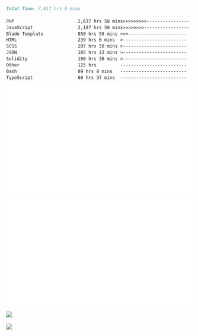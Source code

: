 <!--START_SECTION:waka-->

```markdown
Total Time: 7,017 hrs 6 mins

PHP                        2,637 hrs 58 mins>>>>>>>>>----------------   36.94 %
JavaScript                 2,187 hrs 50 mins>>>>>>>>-----------------   30.63 %
Blade Template             850 hrs 58 mins >>>----------------------   11.91 %
HTML                       239 hrs 6 mins  >------------------------   03.35 %
SCSS                       207 hrs 50 mins >------------------------   02.91 %
JSON                       185 hrs 22 mins >------------------------   02.60 %
Solidity                   180 hrs 38 mins >------------------------   02.53 %
Other                      125 hrs         -------------------------   01.75 %
Bash                       89 hrs 8 mins   -------------------------   01.25 %
TypeScript                 60 hrs 37 mins  -------------------------   00.85 %
```

<!--END_SECTION:waka-->

![](https://raw.githubusercontent.com/DrMaxis/github-stats-transparent/output/generated/overview.svg)
![](https://raw.githubusercontent.com/DrMaxis/github-stats-transparent/output/generated/languages.svg)

![](https://git-readme-stats-drmaxis-projects.vercel.app/api?username=drmaxis&show_icons=true&theme=outrun&count_private=true&show=reviews,discussions_started,discussions_answered,prs_merged,prs_merged_percentage&custom_title=2024%20Github%20Rank)
 
<a href="https://count.getloli.com/"><img src="https://count.getloli.com/get/@:maxis-the-alchemist?theme=rule34"></a>
<!-- https://count.getloli.com/get/@alchemist?theme=rule34 -->
<br>
